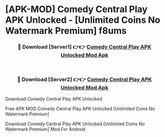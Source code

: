 # [APK-MOD] Comedy Central Play APK Unlocked - [Unlimited Coins No Watermark Premium] f8ums



<div align="center">
<h3>🔴 Download [Server1] 👉👉 <a href="https://momento.my/?title=Comedy_Central_Play_APK_Unlocked">Comedy Central Play APK Unlocked Mod Apk</a></h3><br>

<h3>🔴 Download [Server2] 👉👉 <a href="https://momento.my/?title=Comedy_Central_Play_APK_Unlocked">Comedy Central Play APK Unlocked Mod Apk</a></h3>
</div>



Download Comedy Central Play APK Unlocked 

Free APK MOD Comedy Central Play APK Unlocked [Unlimited Coins No Watermark Premium]

Download Comedy Central Play APK Unlocked [Unlimited Coins No Watermark Premium] Mod For Android

